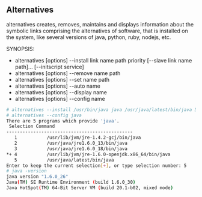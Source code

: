 ## Alternatives

alternatives creates, removes, maintains and displays information about the symbolic links comprising the alternatives of software, that is installed on the system, like several versions of java, python, ruby, nodejs, etc.

SYNOPSIS:

- alternatives [options] --install link name path priority [--slave link name path]... [--initscript service]
- alternatives [options] --remove name path
- alternatives [options] --set name path
- alternatives [options] --auto name
- alternatives [options] --display name
- alternatives [options] --config name
```bash
# alternatives --install /usr/bin/java java /usr/java/latest/bin/java 5
# alternatives --config java
There are 5 programs which provide 'java'.
 Selection Command
-----------------------------------------------
   1           /usr/lib/jvm/jre-1.4.2-gcj/bin/java
   2           /usr/java/jre1.6.0_13/bin/java
   3           /usr/java/jre1.6.0_18/bin/java
*+ 4           /usr/lib/jvm/jre-1.6.0-openjdk.x86_64/bin/java
   5           /usr/java/latest/bin/java
Enter to keep the current selection[+], or type selection number: 5
# java -version
java version "1.6.0_26"
Java(TM) SE Runtime Environment (build 1.6.0_30)
Java HotSpot(TM) 64-Bit Server VM (build 20.1-b02, mixed mode)
```
